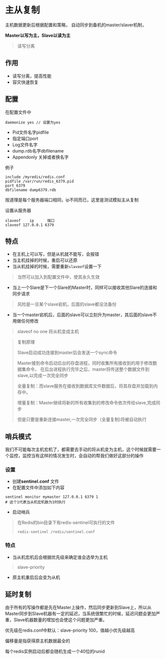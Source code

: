 # 主从复制

主机数据更新后根据配置和策略， 自动同步到备机的master/slaver机制，

**Master以写为主，Slave以读为主**

> 读写分离



## 作用

- 读写分离，提高性能
- 容灾快速恢复



## 配置

在配置文件中

```
daemonize yes // 设置为yes
```

- Pid文件名字pidfile
- 指定端口port
- Log文件名字
- dump.rdb名字dbfilename
- Appendonly 关掉或者换名字

例子

```properties
include /myredis/redis.conf
pidfile /var/run/redis_6379.pid
port 6379
dbfilename dump6379.rdb
```



按道理是每个服务器端口相同，ip不同而已，这里是测试模拟主从复制

设置从服务器

```properties
slaveof    ip      端口
slaveof 127.0.0.1 6379
```

  

## 特点

- 在主机上可以写，但是从机就不能写，会报错
- 当主机挂掉的时候，重启可以还原
- 当从机挂掉的时候，需要重新`slaveof`设置一下

> 当然可以加入到配置文件中，使其永久生效

- 当上一个Slare是下一个Slare的Master时，同样可以接收其他Slare的连接和同步请求

> 风险是一旦某个slave宕机，后面的slave都没法备份

- 当一个master宕机后，后面的slave可以立刻升为master，其后面的slave不用做任何修改

>  slaveof no one 将从机变成主机

> 复制原理
>
> Slave启动成功连接到master后会发送一个sync命令
>
> Master接到命令启动后台的存盘进程，同时收集所有接收到的用于修改数据集命令， 在后台进程执行完毕之后，master将传送整个数据文件到slave,以完成一次完全同步
>
> 全量复制：而slave服务在接收到数据库文件数据后，将其存盘并加载到内存中。
>
> 增量复制：Master继续将新的所有收集到的修改命令依次传给slave,完成同步
>
> 但是只要是重新连接master,一次完全同步（全量复制)将被自动执行



## 哨兵模式

我们不可能每次主机宏机了，都需要去手动的将从机变为主机，这个时候就需要一个监控，监控当有这样的情况发生时，会自动的帮我们做好这部分的操作



### 设置

- 创建**sentinel.conf** 文件
- 在配置文件中添加如下内容

```properties
sentinel monitor mymaster 127.0.0.1 6379 1
# 这个1代表当从机宏机数为1时执行
```

- 启动哨兵

> 在Redis的bin目录下有redis-sentinel可执行的文件
>
> ```
> redis-sentinel /redis/sentinel.conf
> ```



### 特点

- 当从机宏机后会根据优先级来确定谁会选举为主机

> slave-priority 

- 原主机重启后会变为从机



## 延时复制

由于所有的写操作都是先在Master上操作，然后同步更新到Slave上，所以从Master同步到Slave机器有一定的延迟，当系统很繁忙的时候，延迟问题会更加严重，Slave机器数量的增加也会使这个问题更加严重。



优先级在redis.conf中默认：slave-priority 100，值越小优先级越高

偏移量是指获得原主机数据最全的

每个redis实例启动后都会随机生成一个40位的runid